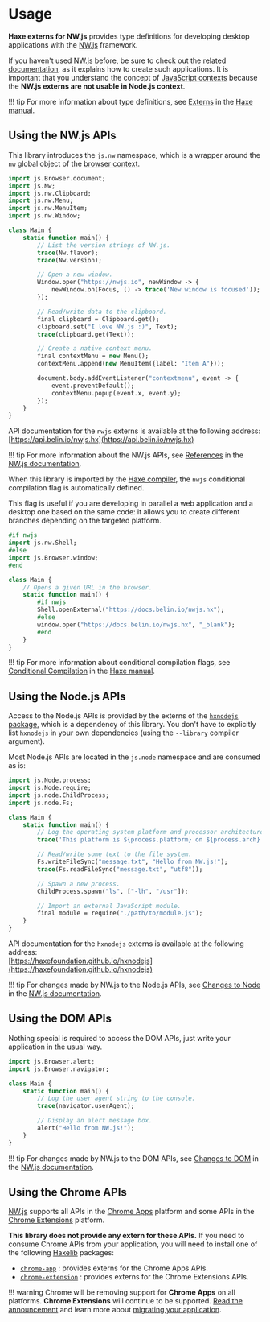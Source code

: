# Usage
**Haxe externs for NW.js** provides type definitions for developing desktop applications with the [NW.js](https://nwjs.io) framework.

If you haven't used [NW.js](https://nwjs.io) before, be sure to check out the [related documentation](https://docs.nwjs.io), as it explains how to create such applications.
It is important that you understand the concept of [JavaScript contexts](https://docs.nwjs.io/en/latest/For%20Users/Advanced/JavaScript%20Contexts%20in%20NW.js) because the **NW.js externs are not usable in Node.js context**.

!!! tip
	For more information about type definitions, see [Externs](https://haxe.org/manual/lf-externs.html) in the [Haxe manual](https://haxe.org/manual). 

## Using the NW.js APIs
This library introduces the `js.nw` namespace, which is a wrapper around the `nw` global object
of the [browser context](https://docs.nwjs.io/en/latest/For%20Users/Advanced/JavaScript%20Contexts%20in%20NW.js/#browser-context).

``` haxe
import js.Browser.document;
import js.Nw;
import js.nw.Clipboard;
import js.nw.Menu;
import js.nw.MenuItem;
import js.nw.Window;

class Main {
	static function main() {
		// List the version strings of NW.js.
		trace(Nw.flavor);
		trace(Nw.version);

		// Open a new window.
		Window.open("https://nwjs.io", newWindow -> {
			newWindow.on(Focus, () -> trace('New window is focused'));
		});

		// Read/write data to the clipboard.
		final clipboard = Clipboard.get();
		clipboard.set("I love NW.js :)", Text);
		trace(clipboard.get(Text));

		// Create a native context menu.
		final contextMenu = new Menu();
		contextMenu.append(new MenuItem({label: "Item A"}));

		document.body.addEventListener("contextmenu", event -> {
			event.preventDefault();
			contextMenu.popup(event.x, event.y);
		});
	}
}
```

API documentation for the `nwjs` externs is available at the following address:  
[https://api.belin.io/nwjs.hx](https://api.belin.io/nwjs.hx)

!!! tip
	For more information about the NW.js APIs, see [References](https://docs.nwjs.io/en/latest/References/App)
	in the [NW.js documentation](https://docs.nwjs.io).

When this library is imported by the [Haxe compiler](https://haxe.org/manual/compiler-usage.html),
the `nwjs` conditional compilation flag is automatically defined.

This flag is useful if you are developing in parallel a web application and a desktop one based on the same code:
it allows you to create different branches depending on the targeted platform.

``` haxe
#if nwjs
import js.nw.Shell;
#else
import js.Browser.window;
#end

class Main {
	// Opens a given URL in the browser.
	static function main() {
		#if nwjs
		Shell.openExternal("https://docs.belin.io/nwjs.hx");
		#else
		window.open("https://docs.belin.io/nwjs.hx", "_blank");
		#end
	}
}
```

!!! tip
	For more information about conditional compilation flags,
	see [Conditional Compilation](https://haxe.org/manual/lf-condition-compilation.html) in the [Haxe manual](https://haxe.org/manual).

## Using the Node.js APIs
Access to the Node.js APIs is provided by the externs of the [`hxnodejs` package](https://lib.haxe.org/p/hxnodejs), which is a dependency of this library.
You don't have to explicitly list `hxnodejs` in your own dependencies (using the `--library` compiler argument).

Most Node.js APIs are located in the `js.node` namespace and are consumed as is:

``` haxe
import js.Node.process;
import js.Node.require;
import js.node.ChildProcess;
import js.node.Fs;

class Main {
	static function main() {
		// Log the operating system platform and processor architecture to the console.
		trace('This platform is ${process.platform} on ${process.arch}.');

		// Read/write some text to the file system.
		Fs.writeFileSync("message.txt", "Hello from NW.js!");
		trace(Fs.readFileSync("message.txt", "utf8"));

		// Spawn a new process.
		ChildProcess.spawn("ls", ["-lh", "/usr"]);

		// Import an external JavaScript module.
		final module = require("./path/to/module.js");
	}
}
```

API documentation for the `hxnodejs` externs is available at the following address:  
[https://haxefoundation.github.io/hxnodejs](https://haxefoundation.github.io/hxnodejs)

!!! tip
	For changes made by NW.js to the Node.js APIs, see [Changes to Node](https://docs.nwjs.io/en/latest/References/Changes%20to%20Node)
	in the [NW.js documentation](https://docs.nwjs.io).

## Using the DOM APIs
Nothing special is required to access the DOM APIs, just write your application in the usual way.

``` haxe
import js.Browser.alert;
import js.Browser.navigator;

class Main {
	static function main() {
		// Log the user agent string to the console.
		trace(navigator.userAgent);

		// Display an alert message box.
		alert("Hello from NW.js!");
	}
}
```

!!! tip
	For changes made by NW.js to the DOM APIs, see [Changes to DOM](https://docs.nwjs.io/en/latest/References/Changes%20to%20DOM)
	in the [NW.js documentation](https://docs.nwjs.io).

## Using the Chrome APIs
[NW.js](https://nwjs.io) supports all APIs in the [Chrome Apps](https://developer.chrome.com/apps/api_index) platform
and some APIs in the [Chrome Extensions](https://developer.chrome.com/extensions/api_index) platform.

**This library does not provide any extern for these APIs.** If you need to consume Chrome APIs from your application,
you will need to install one of the following [Haxelib](https://lib.haxe.org) packages:

- [`chrome-app`](https://lib.haxe.org/p/chrome-app) : provides externs for the Chrome Apps APIs.
- [`chrome-extension`](https://lib.haxe.org/p/chrome-extension) : provides externs for the Chrome Extensions APIs.

!!! warning
	Chrome will be removing support for **Chrome Apps** on all platforms. **Chrome Extensions** will continue to be supported.
	[Read the announcement](https://blog.chromium.org/2020/01/moving-forward-from-chrome-apps.html)
	and learn more about [migrating your application](https://developers.chrome.com/apps/migration).

